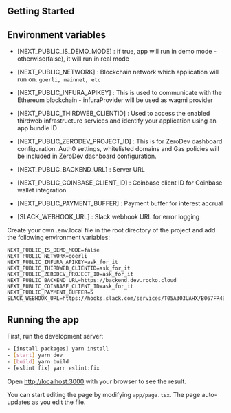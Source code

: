 ## Getting Started

## Environment variables

- [NEXT_PUBLIC_IS_DEMO_MODE] : if true, app will run in demo mode - otherwise(false), it will run in real mode

- [NEXT_PUBLIC_NETWORK] : Blockchain network which application will run on. `goerli, mainnet, etc`

- [NEXT_PUBLIC_INFURA_APIKEY] : This is used to communicate with the Ethereum blockchain - infuraProvider will be used as wagmi provider

- [NEXT_PUBLIC_THIRDWEB_CLIENTID] : Used to access the enabled thirdweb infrastructure services and identify your application using an app bundle ID

- [NEXT_PUBLIC_ZERODEV_PROJECT_ID] : This is for ZeroDev dashboard configuration. Auth0 settings, whitelisted domains and Gas policies will be included in ZeroDev dashboard configuration.

- [NEXT_PUBLIC_BACKEND_URL] : Server URL

- [NEXT_PUBLIC_COINBASE_CLIENT_ID] : Coinbase client ID for Coinbase wallet integration

- [NEXT_PUBLIC_PAYMENT_BUFFER] : Payment buffer for interest accrual

- [SLACK_WEBHOOK_URL] : Slack webhook URL for error logging

Create your own .env.local file in the root directory of the project and add the following environment variables:

```
NEXT_PUBLIC_IS_DEMO_MODE=false
NEXT_PUBLIC_NETWORK=goerli
NEXT_PUBLIC_INFURA_APIKEY=ask_for_it
NEXT_PUBLIC_THIRDWEB_CLIENTID=ask_for_it
NEXT_PUBLIC_ZERODEV_PROJECT_ID=ask_for_it
NEXT_PUBLIC_BACKEND_URL=https://backend.dev.rocko.cloud
NEXT_PUBLIC_COINBASE_CLIENT_ID=ask_for_it
NEXT_PUBLIC_PAYMENT_BUFFER=5
SLACK_WEBHOOK_URL=https://hooks.slack.com/services/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
```

## Running the app

First, run the development server:

```bash
- [install packages] yarn install
- [start] yarn dev
- [build] yarn build
- [eslint fix] yarn eslint:fix
```

Open [http://localhost:3000](http://localhost:3000) with your browser to see the result.

You can start editing the page by modifying `app/page.tsx`. The page auto-updates as you edit the file.
